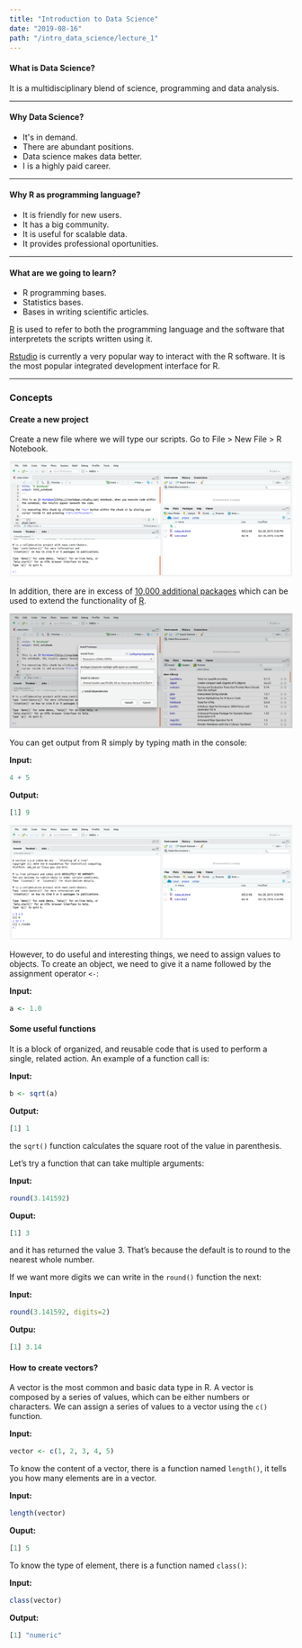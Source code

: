 ```yaml
---
title: "Introduction to Data Science"
date: "2019-08-16"
path: "/intro_data_science/lecture_1"
---
```


#### What is Data Science?

It is a multidisciplinary blend of science, programming and data analysis.

---

#### Why Data Science?

- It's in demand.
- There are abundant positions.
- Data science makes data better.
- I is a highly paid career.

---

#### Why R as programming language?

- It is friendly for new users.
- It has a big community.
- It is useful for scalable data.
- It provides professional oportunities.

---

#### What are we going to learn?

- R programming bases.
- Statistics bases.
- Bases in writing scientific articles.

[R](https://www.r-project.org/) is used to refer to both the programming language and the software that interpretets the scripts written using it.

[Rstudio](https://rstudio.com/) is currently a very popular way to interact with the R software. It is the most popular integrated development interface for R.

---

### Concepts

#### Create a new project

Create a new file where we will type our scripts. Go to File > New File > R Notebook.

![New project](images/image1.png)

In addition, there are in excess of [10,000 additional packages](https://cran.r-project.org/) which can be used to extend the functionality of [R](https://rstudio.com/products/rpackages/).

![Intalling packages](images/image2.png)

You can get output from R simply by typing math in the console:

**Input:**

```r
4 + 5
```

**Output:**

```r
[1] 9
```

![Console](images/image3.png)

However, to do useful and interesting things, we need to assign values to objects. To create an object, we need to give it a name followed by the assignment operator `<-`:

**Input:**

```r
a <- 1.0
```

#### Some useful functions

It is a block of organized, and reusable code that is used to perform a single, related action. An example of a function call is:

**Input:**

```r
b <- sqrt(a)
```

**Output:**

```r
[1] 1
```

the `sqrt()` function calculates the square root of the value in parenthesis.

Let’s try a function that can take multiple arguments:

**Input:**

```r
round(3.141592)
```

**Ouput:**

```r
[1] 3
```

and it has returned the value 3. That’s because the default is to round to the nearest whole number.

If we want more digits we can write in the `round()` function the next:

**Input:**

```r
round(3.141592, digits=2)
```

**Outpu:**

```r
[1] 3.14
```

#### How to create vectors?

A vector is the most common and basic data type in R. A vector is composed by a series of values, which can be either numbers or characters. We can assign a series of values to a vector using the `c()` function.

**Input:**

```r
vector <- c(1, 2, 3, 4, 5)
```

To know the content of a vector, there is a function named `length()`, it tells you how many elements are in a vector.

**Input:**

```r
length(vector)
```

**Ouput:**

```r
[1] 5
```

To know the type of element, there is a function named `class()`:

**Input:**

```r
class(vector)
```

**Output:**

```r
[1] "numeric"
```
